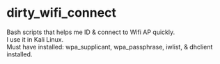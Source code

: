 # dirty_wifi_connect
Bash scripts that helps me ID &amp; connect to Wifi AP quickly.<br>
I use it in Kali Linux.<br>
Must have installed: wpa_supplicant, wpa_passphrase, iwlist, & dhclient installed. 
